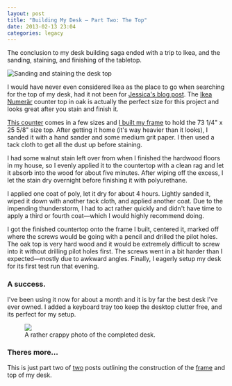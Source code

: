```yaml
---
layout: post
title: "Building My Desk — Part Two: The Top"
date: 2013-02-13 23:04
categories: legacy
---
```


The conclusion to my desk building saga ended with a trip to Ikea, and the sanding, staining, and finishing of the tabletop.

<img src="{% asset_path articles/desk/finish_process.jpg %}" alt="Sanding and staining the desk top" class="img-fluid">

I would have never even considered Ikea as the place to go when searching for the top of my desk, had it not been for [Jessica's blog post](http://spacekat.github.com/blog/2012/07/31/steel-pipe-standing-desk/).  The [Ikea Numerär](http://www.ikea.com/us/en/catalog/products/40057396/) counter top in oak is actually the perfect size for this project and looks great after you stain and finish it.

[This counter](http://www.ikea.com/us/en/catalog/products/40057396/) comes in a few sizes and [I built my frame](/blog/2013/01/14/building-my-desk-part-one-the-frame/) to hold the 73 1/4" x 25 5/8" size top.  After getting it home (it's way heavier than it looks), I sanded it with a hand sander and some medium grit paper.  I then used a tack cloth to get all the dust up before staining.

I had some walnut stain left over from when I finished the hardwood floors in my house, so I evenly applied it to the countertop with a clean rag and let it absorb into the wood for about five minutes.  After wiping off the excess, I let the stain dry overnight before finishing it with polyurethane.

I applied one coat of poly, let it dry for about 4 hours. Lightly sanded it, wiped it down with another tack cloth, and  applied another coat.  Due to the impending thunderstorm, I had to act rather quickly and didn't have time to apply a third or fourth coat—which I would highly recommend doing.

I got the finished countertop onto the frame I built, centered it, marked off where the screws would be going with a pencil and  drilled the pilot holes.  The oak top is very hard wood and it would be extremely difficult to screw into it without drilling pilot holes first. The screws went in a bit harder than I expected—mostly due to awkward angles. Finally, I eagerly setup my desk for its first test run that evening.

### A success.

I've been using it now for about a month and it is by far the best desk I've ever owned.  I added a keyboard tray too keep the desktop clutter free, and its perfect for my setup.

<figure>
    <img src="{% asset_path articles/desk/finished_desk.jpg %}" class="img-fluid">
    <figcaption>
        A rather crappy photo of the completed desk.
    </figcaption>
</figure>

<!--aside-one-->

### Theres more...
This is just part two of [two](/2013/01/14/building-my-desk-part-one-the-frame/) posts outlining the construction of the [frame](/2013/01/14/building-my-desk-part-one-the-frame/) and top of my desk.
